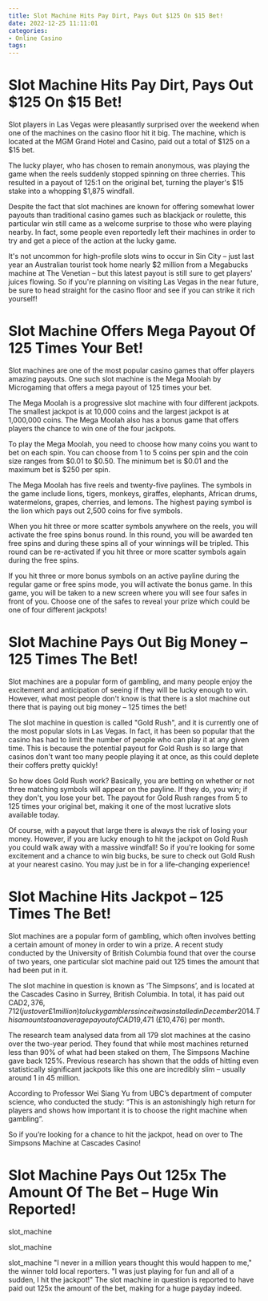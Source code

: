 ```yaml
---
title: Slot Machine Hits Pay Dirt, Pays Out $125 On $15 Bet!
date: 2022-12-25 11:11:01
categories:
- Online Casino
tags:
---
```



#  Slot Machine Hits Pay Dirt, Pays Out $125 On $15 Bet!

Slot players in Las Vegas were pleasantly surprised over the weekend when one of the machines on the casino floor hit it big. The machine, which is located at the MGM Grand Hotel and Casino, paid out a total of $125 on a $15 bet.

The lucky player, who has chosen to remain anonymous, was playing the game when the reels suddenly stopped spinning on three cherries. This resulted in a payout of 125:1 on the original bet, turning the player's $15 stake into a whopping $1,875 windfall.

Despite the fact that slot machines are known for offering somewhat lower payouts than traditional casino games such as blackjack or roulette, this particular win still came as a welcome surprise to those who were playing nearby. In fact, some people even reportedly left their machines in order to try and get a piece of the action at the lucky game.

It's not uncommon for high-profile slots wins to occur in Sin City – just last year an Australian tourist took home nearly $2 million from a Megabucks machine at The Venetian – but this latest payout is still sure to get players' juices flowing. So if you're planning on visiting Las Vegas in the near future, be sure to head straight for the casino floor and see if you can strike it rich yourself!

#  Slot Machine Offers Mega Payout Of 125 Times Your Bet!

Slot machines are one of the most popular casino games that offer players amazing payouts. One such slot machine is the Mega Moolah by Microgaming that offers a mega payout of 125 times your bet.

The Mega Moolah is a progressive slot machine with four different jackpots. The smallest jackpot is at 10,000 coins and the largest jackpot is at 1,000,000 coins. The Mega Moolah also has a bonus game that offers players the chance to win one of the four jackpots.

To play the Mega Moolah, you need to choose how many coins you want to bet on each spin. You can choose from 1 to 5 coins per spin and the coin size ranges from $0.01 to $0.50. The minimum bet is $0.01 and the maximum bet is $250 per spin.

The Mega Moolah has five reels and twenty-five paylines. The symbols in the game include lions, tigers, monkeys, giraffes, elephants, African drums, watermelons, grapes, cherries, and lemons. The highest paying symbol is the lion which pays out 2,500 coins for five symbols.

When you hit three or more scatter symbols anywhere on the reels, you will activate the free spins bonus round. In this round, you will be awarded ten free spins and during these spins all of your winnings will be tripled. This round can be re-activated if you hit three or more scatter symbols again during the free spins.

If you hit three or more bonus symbols on an active payline during the regular game or free spins mode, you will activate the bonus game. In this game, you will be taken to a new screen where you will see four safes in front of you. Choose one of the safes to reveal your prize which could be one of four different jackpots!

#  Slot Machine Pays Out Big Money – 125 Times The Bet!

Slot machines are a popular form of gambling, and many people enjoy the excitement and anticipation of seeing if they will be lucky enough to win. However, what most people don't know is that there is a slot machine out there that is paying out big money – 125 times the bet!

The slot machine in question is called "Gold Rush", and it is currently one of the most popular slots in Las Vegas. In fact, it has been so popular that the casino has had to limit the number of people who can play it at any given time. This is because the potential payout for Gold Rush is so large that casinos don't want too many people playing it at once, as this could deplete their coffers pretty quickly!

So how does Gold Rush work? Basically, you are betting on whether or not three matching symbols will appear on the payline. If they do, you win; if they don't, you lose your bet. The payout for Gold Rush ranges from 5 to 125 times your original bet, making it one of the most lucrative slots available today.

Of course, with a payout that large there is always the risk of losing your money. However, if you are lucky enough to hit the jackpot on Gold Rush you could walk away with a massive windfall! So if you're looking for some excitement and a chance to win big bucks, be sure to check out Gold Rush at your nearest casino. You may just be in for a life-changing experience!

#  Slot Machine Hits Jackpot – 125 Times The Bet!

Slot machines are a popular form of gambling, which often involves betting a certain amount of money in order to win a prize. A recent study conducted by the University of British Columbia found that over the course of two years, one particular slot machine paid out 125 times the amount that had been put in it.

The slot machine in question is known as ‘The Simpsons’, and is located at the Cascades Casino in Surrey, British Columbia. In total, it has paid out CAD$2,376,712 (just over £1 million) to lucky gamblers since it was installed in December 2014. This amounts to an average payout of CAD$19,471 (£10,476) per month.

The research team analysed data from all 179 slot machines at the casino over the two-year period. They found that while most machines returned less than 90% of what had been staked on them, The Simpsons Machine gave back 125%. Previous research has shown that the odds of hitting even statistically significant jackpots like this one are incredibly slim – usually around 1 in 45 million.

According to Professor Wei Siang Yu from UBC’s department of computer science, who conducted the study: “This is an astonishingly high return for players and shows how important it is to choose the right machine when gambling”.

So if you’re looking for a chance to hit the jackpot, head on over to The Simpsons Machine at Cascades Casino!

#  Slot Machine Pays Out 125x The Amount Of The Bet – Huge Win Reported!

slot_machine

slot_machine

slot_machine
"I never in a million years thought this would happen to me," the winner told local reporters. "I was just playing for fun and all of a sudden, I hit the jackpot!"
The slot machine in question is reported to have paid out 125x the amount of the bet, making for a huge payday indeed.